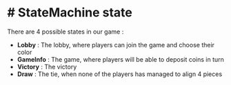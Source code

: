 # # StateMachine state

There are 4 possible states in our game :

- **Lobby** : The lobby, where players can join the game and choose their color
- **GameInfo** : The game, where players will be able to deposit coins in turn
- **Victory** : The victory
- **Draw** : The tie, when none of the players has managed to align 4 pieces
